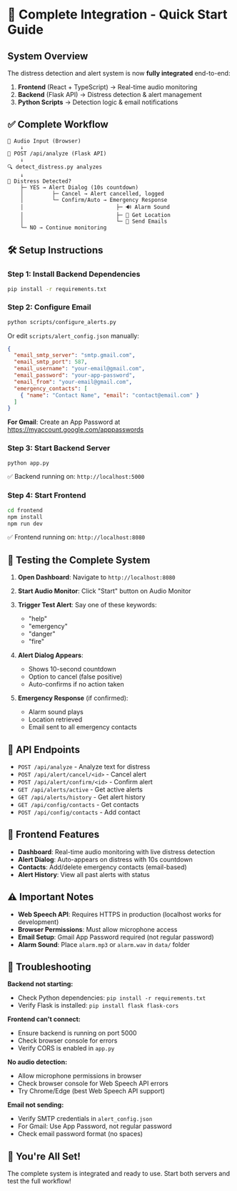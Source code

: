 # 🚀 Complete Integration - Quick Start Guide

## System Overview

The distress detection and alert system is now **fully integrated** end-to-end:

1. **Frontend** (React + TypeScript) → Real-time audio monitoring
2. **Backend** (Flask API) → Distress detection & alert management  
3. **Python Scripts** → Detection logic & email notifications

## ✅ Complete Workflow

```
🎤 Audio Input (Browser)
    ↓
📡 POST /api/analyze (Flask API)
    ↓
🔍 detect_distress.py analyzes
    ↓
🚨 Distress Detected?
    ├─ YES → Alert Dialog (10s countdown)
    │         ├─ Cancel → Alert cancelled, logged
    │         └─ Confirm/Auto → Emergency Response
    │                             ├─ 🔊 Alarm Sound
    │                             ├─ 📍 Get Location  
    │                             └─ 📧 Send Emails
    └─ NO → Continue monitoring
```

## 🛠️ Setup Instructions

### Step 1: Install Backend Dependencies

```bash
pip install -r requirements.txt
```

### Step 2: Configure Email

```bash
python scripts/configure_alerts.py
```

Or edit `scripts/alert_config.json` manually:
```json
{
  "email_smtp_server": "smtp.gmail.com",
  "email_smtp_port": 587,
  "email_username": "your-email@gmail.com",
  "email_password": "your-app-password",
  "email_from": "your-email@gmail.com",
  "emergency_contacts": [
    { "name": "Contact Name", "email": "contact@email.com" }
  ]
}
```

**For Gmail**: Create an App Password at https://myaccount.google.com/apppasswords

### Step 3: Start Backend Server

```bash
python app.py
```

✅ Backend running on: `http://localhost:5000`

### Step 4: Start Frontend

```bash
cd frontend
npm install
npm run dev
```

✅ Frontend running on: `http://localhost:8080`

## 🧪 Testing the Complete System

1. **Open Dashboard**: Navigate to `http://localhost:8080`

2. **Start Audio Monitor**: Click "Start" button on Audio Monitor

3. **Trigger Test Alert**: Say one of these keywords:
   - "help"
   - "emergency"  
   - "danger"
   - "fire"

4. **Alert Dialog Appears**: 
   - Shows 10-second countdown
   - Option to cancel (false positive)
   - Auto-confirms if no action taken

5. **Emergency Response** (if confirmed):
   - Alarm sound plays
   - Location retrieved
   - Email sent to all emergency contacts

## 📡 API Endpoints

- `POST /api/analyze` - Analyze text for distress
- `POST /api/alert/cancel/<id>` - Cancel alert
- `POST /api/alert/confirm/<id>` - Confirm alert
- `GET /api/alerts/active` - Get active alerts
- `GET /api/alerts/history` - Get alert history
- `GET /api/config/contacts` - Get contacts
- `POST /api/config/contacts` - Add contact

## 🎨 Frontend Features

- **Dashboard**: Real-time audio monitoring with live distress detection
- **Alert Dialog**: Auto-appears on distress with 10s countdown
- **Contacts**: Add/delete emergency contacts (email-based)
- **Alert History**: View all past alerts with status

## ⚠️ Important Notes

- **Web Speech API**: Requires HTTPS in production (localhost works for development)
- **Browser Permissions**: Must allow microphone access
- **Email Setup**: Gmail App Password required (not regular password)
- **Alarm Sound**: Place `alarm.mp3` or `alarm.wav` in `data/` folder

## 🐛 Troubleshooting

**Backend not starting:**
- Check Python dependencies: `pip install -r requirements.txt`
- Verify Flask is installed: `pip install flask flask-cors`

**Frontend can't connect:**
- Ensure backend is running on port 5000
- Check browser console for errors
- Verify CORS is enabled in `app.py`

**No audio detection:**
- Allow microphone permissions in browser
- Check browser console for Web Speech API errors
- Try Chrome/Edge (best Web Speech API support)

**Email not sending:**
- Verify SMTP credentials in `alert_config.json`
- For Gmail: Use App Password, not regular password
- Check email password format (no spaces)

## 🎉 You're All Set!

The complete system is integrated and ready to use. Start both servers and test the full workflow!

